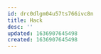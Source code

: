 ```yaml
---
id: drc0dlgm04u57ts766ivc8n
title: Hack
desc: ''
updated: 1636907645498
created: 1636907645498
---
```



